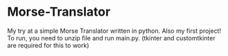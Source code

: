 # Morse-Translator
My try at a simple Morse Translator written in python. Also my first project!
To run, you need to unzip file and run main.py.
(tkinter and customtkinter are required for this to work)
